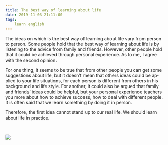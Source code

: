 ```yaml
---
title: The best way of learning about life
date: 2019-11-03 21:11:00
tags:
    learn english
---
```

<p .="margin:0cm;margin-bottom:.0001pt;text-align:justify;text-justify:
inter-ideograph;line-height:23.0pt;background:white"><span .="tran"><span lang="EN-US" .="font-size: 15pt; font-family: Calibri, sans-serif; color: rgb(102, 102, 102); background-image: initial; background-position: initial; background-size: initial; background-repeat: initial; background-attachment: initial; background-origin: initial; background-clip: initial;">The ideas on which is the best way of learning
about life vary from person to person. Some people hold that the best way of
learning about life is by listening to the advice from family and friends.
However, other people hold that it could be achieved through personal
experience. As to me, I agree with the second opinion.</span></span></p>

<p .="margin:0cm;margin-bottom:.0001pt;text-align:justify;text-justify:
inter-ideograph;line-height:23.0pt;background:white"><span .="tran"><span lang="EN-US" .="font-size: 15pt; font-family: Calibri, sans-serif; color: rgb(102, 102, 102); background-image: initial; background-position: initial; background-size: initial; background-repeat: initial; background-attachment: initial; background-origin: initial; background-clip: initial;">For one thing, it seems to be true that from
other people you can get some suggestions about life, but it doesn&#x2019;t mean that
others ideas could be applied to your life situations, for each person is
different from others in his background and life style. For another, it could
also be argued that family and friends&#x2019; ideas could be helpful, but your
personal experience teachers you more about how to achieve success, how to deal
with different people. It is often said that we learn something by doing it in
person.</span></span></p>

<p .="margin:0cm;margin-bottom:.0001pt;text-align:justify;text-justify:
inter-ideograph;line-height:23.0pt;background:white"><span .="tran"><span lang="EN-US" .="font-size: 15pt; font-family: Calibri, sans-serif; color: rgb(102, 102, 102); background-image: initial; background-position: initial; background-size: initial; background-repeat: initial; background-attachment: initial; background-origin: initial; background-clip: initial;">Therefore, the first idea cannot stand up to
our real life. We should learn about life in practice.</span></span></p><p .="margin:0cm;margin-bottom:.0001pt;text-align:justify;text-justify:
inter-ideograph;line-height:23.0pt;background:white"><span .="tran"><span lang="EN-US" .="font-size: 15pt; font-family: Calibri, sans-serif; color: rgb(102, 102, 102); background-image: initial; background-position: initial; background-size: initial; background-repeat: initial; background-attachment: initial; background-origin: initial; background-clip: initial;"><br></span></span></p><div class="uchome-message-pic"><img src="data/attachment/album/201909/17/093506gv0zapaflfl5dww2.jpg"><p></p></div>